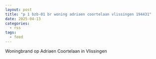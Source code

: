 ```yaml
---
layout: post
title: "p 1 bzb-01 br woning adriaen coortelaan vlissingen 194431"
date: 2025-04-13
categories: 
  - rss
tags: 
  - feed
---
```


Woningbrand op Adriaen Coortelaan in Vlissingen
